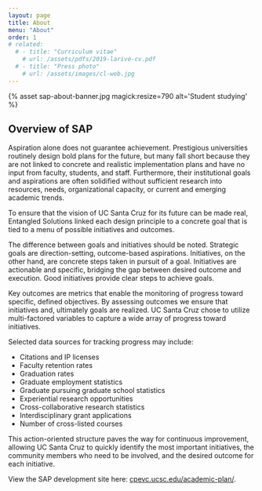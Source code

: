 ```yaml
---
layout: page
title: About
menu: "About"
order: 1
# related:
  # - title: "Curriculum vitae"
    # url: /assets/pdfs/2019-larive-cv.pdf
  # - title: "Press photo"
    # url: /assets/images/cl-web.jpg
---
```


{% asset sap-about-banner.jpg magick:resize=790 alt='Student studying' %}

## Overview of SAP

Aspiration alone does not guarantee achievement. Prestigious universities routinely design bold plans for the future, but many fall short because they are not linked to concrete and realistic implementation plans and have no input from faculty, students, and staff. Furthermore, their institutional goals and aspirations are often solidified without sufficient research into resources, needs, organizational capacity, or current and emerging academic trends.

 To ensure that the vision of UC Santa Cruz for its future can be made real, Entangled Solutions linked each design principle to a concrete goal that is tied to a menu of possible initiatives and outcomes.

 The difference between goals and initiatives should be noted. Strategic goals are direction-setting, outcome-based aspirations. Initiatives, on the other hand, are concrete steps taken in pursuit of a goal. Initiatives are actionable and specific, bridging the gap between desired outcome and execution. Good initiatives provide clear steps to achieve goals.

  Key outcomes are metrics that enable the monitoring of progress toward specific, defined objectives. By assessing outcomes we ensure that initiatives and, ultimately goals are realized. UC Santa Cruz chose to utilize multi-factored variables to capture a wide array of progress toward initiatives.

Selected data sources for tracking progress may include:

* Citations and IP licenses
* Faculty retention rates
* Graduation rates
* Graduate employment statistics
* Graduate pursuing graduate school statistics
* Experiential research opportunities
* Cross-collaborative research statistics
* Interdisciplinary grant applications
* Number of cross-listed courses

This action-oriented structure paves the way for continuous improvement, allowing UC Santa Cruz to quickly identify the most important initiatives, the community members who need to be involved, and the desired outcome for each initiative.

View the SAP development site here: [cpevc.ucsc.edu/academic-plan/](cpevc.ucsc.edu/academic-plan/).

